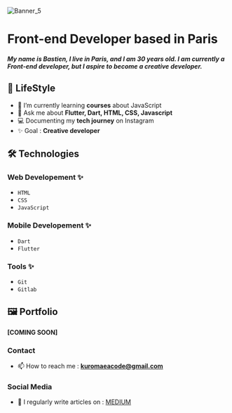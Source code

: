 ![Banner_5](https://github.com/Kuromaea/Kuromaea/assets/41955164/aa4fc5f0-169a-4e1f-b8e0-f3e757f65081)

# Front-end Developer based in Paris

##### My name is Bastien, I live in Paris, and I am 30 years old. I am currently a Front-end developer, but I aspire to become a creative developer.

## 🔄 LifeStyle

- 🌱 I’m currently learning **courses** about JavaScript
- 💬 Ask me about **Flutter, Dart, HTML, CSS, Javascript**
- 💻 Documenting my **tech journey** on Instagram  
- ✨ Goal : **Creative developer**

## 🛠 Technologies

### Web Developement ✨

- <code>HTML</code>
- <code>CSS</code>
- <code>JavaScript</code>

### Mobile Developement ✨

- <code>Dart</code>
- <code>Flutter</code>

### Tools ✨

- <code>Git</code>
- <code>Gitlab</code>

## 🖼 Portfolio

**[COMING SOON]**

### Contact

- 📫 How to reach me : **kuromaeacode@gmail.com**

### Social Media

- 📝 I regularly write articles on : [MEDIUM](https://medium.com/@kuromaea)
